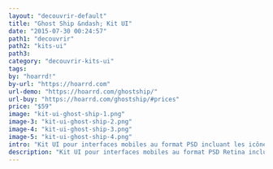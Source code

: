 ```yaml
---
layout: "decouvrir-default"
title: "Ghost Ship &ndash; Kit UI"
date: "2015-07-30 00:24:57"
path1: "decouvrir"
path2: "kits-ui"
path3:
category: "decouvrir-kits-ui"
tags:
by: "hoarrd!"
by-url: "https://hoarrd.com"
url-demo: "https://hoarrd.com/ghostship/"
url-buy: "https://hoarrd.com/ghostship/#prices"
price: "$59"
image: "kit-ui-ghost-ship-1.png"
image-3: "kit-ui-ghost-ship-2.png"
image-4: "kit-ui-ghost-ship-3.png"
image-5: "kit-ui-ghost-ship-4.png"
intro: "Kit UI pour interfaces mobiles au format PSD incluant les icônes (.psd &amp; .ai). Le tout dans une belle enveloppe Retina."
description: "Kit UI pour interfaces mobiles au format PSD Retina incluant les icônes (.psd &amp; .ai)"
---
```

